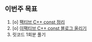 ## 이번주 목표
1. [o] [팩티브 C++ const 정리](https://blog.naver.com/PostView.nhn?blogId=jh20s&logNo=222387783235)
2. [o] [이팩티브 C++ const 블로그 올리기](https://blog.naver.com/PostView.nhn?blogId=jh20s&logNo=222387783235)
3. 릿코드 1회분 풀기
